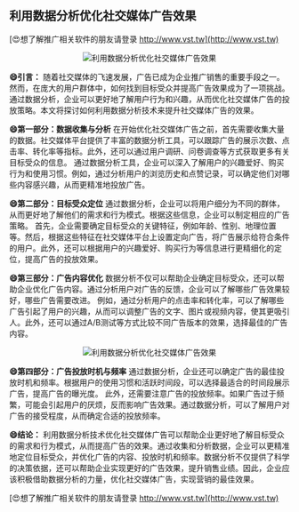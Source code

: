 ## **利用数据分析优化社交媒体广告效果**

[😍想了解推广相关软件的朋友请登录 http://www.vst.tw](http://www.vst.tw)

 <center><img src="https://vst.tw/MP4/tuiguang/png/3.png" alt="利用数据分析优化社交媒体广告效果"></center>

**😄引言：**
随着社交媒体的飞速发展，广告已成为企业推广销售的重要手段之一。然而，在庞大的用户群体中，如何找到目标受众并提高广告效果成为了一项挑战。通过数据分析，企业可以更好地了解用户行为和兴趣，从而优化社交媒体广告的投放策略。本文将探讨如何利用数据分析技术来提升社交媒体广告的效果。

**😄第一部分：数据收集与分析**
在开始优化社交媒体广告之前，首先需要收集大量的数据。社交媒体平台提供了丰富的数据分析工具，可以跟踪广告的展示次数、点击率、转化率等指标。此外，还可以通过用户调研、问卷调查等方式获取更多有关目标受众的信息。
通过数据分析工具，企业可以深入了解用户的兴趣爱好、购买行为和使用习惯。例如，通过分析用户的浏览历史和点赞记录，可以确定他们对哪些内容感兴趣，从而更精准地投放广告。

**😄第二部分：目标受众定位**
通过数据分析，企业可以将用户细分为不同的群体，从而更好地了解他们的需求和行为模式。根据这些信息，企业可以制定相应的广告策略。
首先，企业需要确定目标受众的关键特征，例如年龄、性别、地理位置等。然后，根据这些特征在社交媒体平台上设置定向广告，将广告展示给符合条件的用户。此外，还可以根据用户的兴趣爱好、购买行为等信息进行更精细化的定位，提高广告的投放效果。

**😄第三部分：广告内容优化**
数据分析不仅可以帮助企业确定目标受众，还可以帮助企业优化广告内容。通过分析用户对广告的反馈，企业可以了解哪些广告效果较好，哪些广告需要改进。
例如，通过分析用户的点击率和转化率，可以了解哪些广告引起了用户的兴趣，从而可以调整广告的文字、图片或视频内容，使其更吸引人。此外，还可以通过A/B测试等方式比较不同广告版本的效果，选择最佳的广告内容。

 <center><img src="https://vst.tw/MP4/tuiguang/png/7.png" alt="利用数据分析优化社交媒体广告效果"></center>

**😄第四部分：广告投放时机与频率**
通过数据分析，企业还可以确定广告的最佳投放时机和频率。根据用户的使用习惯和活跃时间段，可以选择最适合的时间段展示广告，提高广告的曝光度。
此外，还需要注意广告的投放频率。如果广告过于频繁，可能会引起用户的厌烦，反而影响广告效果。通过数据分析，可以了解用户对广告的接受程度，从而确定合适的投放频率。

**😄结论：**
利用数据分析技术优化社交媒体广告可以帮助企业更好地了解目标受众的需求和行为模式，从而提高广告的效果。通过收集和分析数据，企业可以更精准地定位目标受众，并优化广告的内容、投放时机和频率。数据分析不仅提供了科学的决策依据，还可以帮助企业实现更好的广告效果，提升销售业绩。因此，企业应该积极借助数据分析的力量，优化社交媒体广告，实现营销的最佳效果。

[😍想了解推广相关软件的朋友请登录 http://www.vst.tw](http://www.vst.tw)



